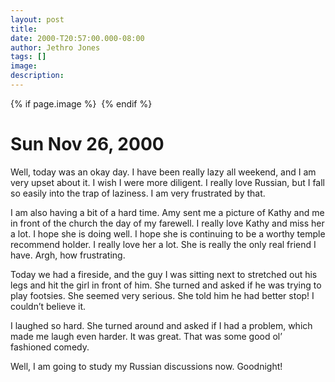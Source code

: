 ```yaml
---
layout: post
title: 
date: 2000-T20:57:00.000-08:00
author: Jethro Jones
tags: []
image: 
description:
---
```


{% if page.image %} <img src="{{ page.image }}" alt=""> {% endif %}
# Sun Nov 26, 2000

Well, today was an okay day. I have been really lazy all weekend, and I am very upset about it. I wish I were more diligent. I really love Russian, but I fall so easily into the trap of laziness. I am very frustrated by that.

I am also having a bit of a hard time. Amy sent me a picture of Kathy and me in front of the church the day of my farewell. I really love Kathy and miss her a lot. I hope she is doing well. I hope she is continuing to be a worthy temple recommend holder. I really love her a lot. She is really the only real friend I have. Argh, how frustrating.

Today we had a fireside, and the guy I was sitting next to stretched out his legs and hit the girl in front of him. She turned and asked if he was trying to play footsies. She seemed very serious. She told him he had better stop! I couldn’t believe it.

I laughed so hard. She turned around and asked if I had a problem, which made me laugh even harder. It was great. That was some good ol’ fashioned comedy.

Well, I am going to study my Russian discussions now. Goodnight!